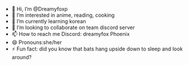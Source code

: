 - 👋 Hi, I’m @Dreamyfoxp
- 👀 I’m interested in anime, reading, cooking
- 🌱 I’m currently learning korean
- 💞️ I’m looking to collaborate on team discord server
- 📫 How to reach me Discord: dreamyfox Phoenix 
- 😄 Pronouns:she/her
- ⚡ Fun fact: did you know that bats hang upside down to sleep and look around?

<!---
Dreamyfoxp/Dreamyfoxp is a ✨ special ✨ repository because its `README.md` (this file) appears on your GitHub profile.
You can click the Preview link to take a look at your changes.
--->
